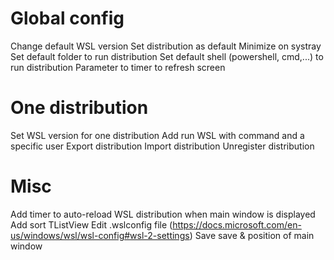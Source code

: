 # Global config

Change default WSL version
Set distribution as default
Minimize on systray
Set default folder to run distribution
Set default shell (powershell, cmd,...) to run distribution
Parameter to timer to refresh screen

# One distribution

Set WSL version for one distribution
Add run WSL with command and a specific user
Export distribution
Import distribution
Unregister distribution

# Misc

Add timer to auto-reload WSL distribution when main window is displayed
Add sort TListView
Edit <USER>\.wslconfig file (https://docs.microsoft.com/en-us/windows/wsl/wsl-config#wsl-2-settings)
Save save & position of main window
